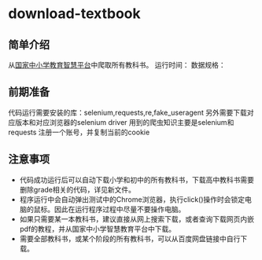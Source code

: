 # download-textbook
## 简单介绍
从[国家中小学教育智慧平台](https://basic.smartedu.cn/)中爬取所有教科书。
运行时间：
数据规格：

## 前期准备
代码运行需要安装的库：selenium,requests,re,fake_useragent
另外需要下载对应版本和对应浏览器的selenium driver
用到的爬虫知识主要是selenium和requests
注册一个账号，并复制当前的cookie

## 注意事项
- 代码成功运行后可以自动下载小学和初中的所有教科书，下载高中教科书需要删除grade相关的代码，详见新文件。
- 程序运行中会自动弹出测试中的Chrome浏览器，执行click()操作时会锁定电脑的鼠标。因此在运行程序过程中尽量不要操作电脑。
- 如果只需要某一本教科书，建议直接从网上搜索下载，或者查询下载网页内嵌pdf的教程，并从国家中小学智慧教育平台中下载。
- 需要全部教科书，或某个阶段的所有教科书，可以从百度网盘链接中自行下载。
